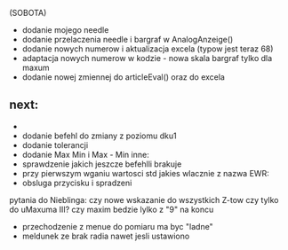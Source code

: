 (SOBOTA)
- dodanie mojego needle
- dodanie przelaczenia needle i bargraf w AnalogAnzeige()
- dodanie nowych numerow i aktualizacja excela (typow jest teraz 68)
- adaptacja nowych numerow w kodzie - nowa skala bargraf tylko dla maxum
- dodanie nowej zmiennej do articleEval() oraz do excela

next:
- 
- 
- dodanie befehl do zmiany z poziomu dku1
- dodanie tolerancji
- dodanie Max Min i Max - Min
inne:
- sprawdzenie jakich jeszcze befehlli brakuje
- przy pierwszym wganiu wartosci std jakies wlacznie z nazwa
EWR:
- obsluga przycisku i spradzeni

pytania do Nieblinga:
czy nowe wskazanie do wszystkich Z-tow czy tylko do uMaxuma III?
czy maxim bedzie lylko z "9" na koncu



- przechodzenie z menue do pomiaru ma byc "ladne"
- meldunek ze brak radia nawet jesli ustawiono